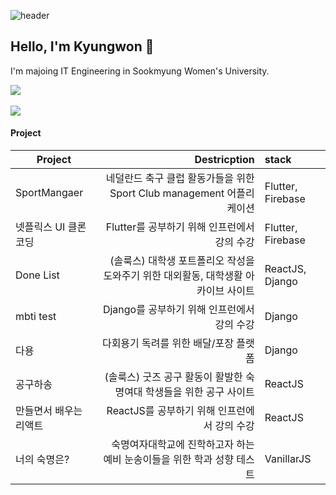 ![header](https://capsule-render.vercel.app/api?type=transparent&color=auto&height=300&section=header&text=Kyugnwons%5Archive&fontSize=90)


## Hello, I'm Kyungwon 👋

I'm majoing IT Engineering in Sookmyung Women's University.

<!--
**kyungwonS928/kyungwonS928** is a ✨ _special_ ✨ repository because its `README.md` (this file) appears on your GitHub profile.

Here are some ideas to get you started:

- 🔭 I’m currently working on ...
- 🌱 I’m currently learning ...
- 👯 I’m looking to collaborate on ...
- 🤔 I’m looking for help with ...
- 💬 Ask me about ...
- 📫 How to reach me: ...
- 😄 Pronouns: ...
- ⚡ Fun fact: ...
-->
<img src="https://github-readme-stats.vercel.app/api/top-langs/?username=kyungwonS928&layout=compact"><br><br>
<img src="https://github-readme-stats.vercel.app/api?username=kyungwonS928&show_icons=true">

#### Project

|Project|Destricption|stack|
|----|-------:|:-------|
|SportMangaer|네덜란드 축구 클럽 활동가들을 위한 Sport Club management 어플리케이션|Flutter, Firebase|
|넷플릭스 UI 클론 코딩|Flutter를 공부하기 위해 인프런에서 강의 수강|Flutter, Firebase|
|Done List|(솔룩스) 대학생 포트폴리오 작성을 도와주기 위한 대외활동, 대학생활 아카이브 사이트|ReactJS, Django|
|mbti test|Django를 공부하기 위해 인프런에서 강의 수강|Django|
|다용|다회용기 독려를 위한 배달/포장 플랫폼|Django|
|공구하송|(솔룩스) 굿즈 공구 활동이 활발한 숙명여대 학생들을 위한 공구 사이트|ReactJS|
|만들면서 배우는 리액트|ReactJS를 공부하기 위해 인프런에서 강의 수강|ReactJS|
|너의 숙명은?|숙명여자대학교에 진학하고자 하는 예비 눈송이들을 위한 학과 성향 테스트|VanillarJS|


